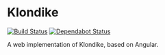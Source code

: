 # Klondike

[![Build Status](https://circleci.com/gh/arnauddrain/klondike.svg?style=shield)](https://circleci.com/gh/arnauddrain/klondike)
[![Dependabot Status](https://api.dependabot.com/badges/status?host=github&repo=arnauddrain/klondike)](https://dependabot.com)

A web implementation of Klondike, based on Angular.
